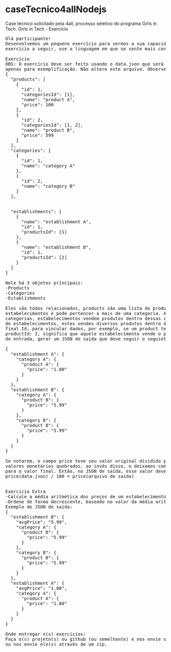 # caseTecnico4allNodejs
Case técnico solicitado pela 4all, processo seletivo do programa Girls in Tech.
Girls in Tech - Exercício

<pre>Olá participante! 
Desenvolvemos um pequeno exercício para vermos a sua capacidade de resolução de problemas. Por isso, para o 
exercício a seguir, use a linguagem em que se sente mais confortável.

Exercício
OBS: O exercício deve ser feito usando o data.json que será enviado via email, os JSON neste documento são 
apenas para exemplificação. Não altere este arquivo. Observe o JSON de exemplo a seguir:
{
  "products": [
    {
      "id": 1,
      "categoriesId": [1],
      "name": "product A",
      "price": 100
    },
    {
      "id": 2,
      "categoriesId": [1, 2],
      "name": "product B",
      "price": 599
    }
  ],
  "categories": [
    {
      "id": 1,
      "name": "category A"
    },
    {
      "id": 2,
      "name": "category B"
    }
  ],


  "establishments": [
    {
      "name": "establishment A",
      "id": 1,
      "productsId": [1]
    },
    {
      "name": "establishment B",
      "id": 1,
      "productsId": [2]
    }
  ]
}

Nele há 3 objetos principais:
-Products
-Categories
-Establishments

Eles são todos relacionados, products são uma lista de produtos, todo o produto é vendido em vários 
estabelecimentos e pode pertencer a mais de uma categoria. As categories são a lista de todas as 
categorias, estabelecimentos vendem produtos dentro dessas categorias. Já establishments são a lista
de estabelecimentos, estes vendes diversos produtos dentro de suas categorias. Use os atributos com o 
final Id, para vincular dados, por exemplo, se um product tem o campo id: 2, e um establishment tem 
productId: 2, significa que aquele estabelecimento vende o produto de id 2. Seu trabalho é dado o JSON 
de entrada, gerar um JSON de saída que deve seguir o seguinte formato: 

{
  "establishment A": {
    "category A": {
      "product A": {
        "price": "1.00"
      }
    }
  },
  "establishment B": {
    "category A": {
      "product B": {
        "price": "5.99"
      }
    },
    "category B": {
      "product B": {
        "price": "5.99"
      }
    }
  }
}

Se notarem, o campo price teve seu valor original dividido por 100. É uma boa pratica nunca armazenar 
valores monetários quebrados, ao invés disso, o deixamos como um inteiro e no final transformamos ele 
para o valor final. Então, no JSON de saída, esse valor deve aparecer corretamente. A formula é:
price(data.json) / 100 = price(arquivo de saída)


Exercício Extra
-Calcule a média aritmética dos preços de um estabelecimento, e adicione ela ao JSON.
-Ordene de forma decrescente, baseado no valor da média aritmética calculado no passo anterior.
Exemplo de JSON de saída:
{
  "establishment B": {
    "avgPrice": "5.99",
    "category A": {
      "product B": {
        "price": "5.99"
      }
    },
    "category B": {
      "product B": {
        "price": "5.99"
      }
    }
  },
  "establishment A": {
    "avgPrice": "1.00",
    "category A": {
      "product A": {
        "price": "1.00"
      }
    }
  }
}

Onde entregar o(s) exercícios:
Faça o(s) projeto(s) ou github (ou semelhante) e nos envie o link para acessá-lo, 
ou nos envie ele(s) através de um zip.

